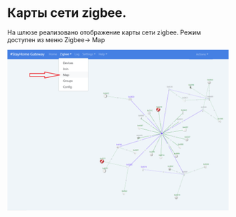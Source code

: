 # Карты сети zigbee.

На шлюзе реализовано отображение карты сети zigbee. Режим доступен из меню Zigbee-> Map

![](/img/map.png)


